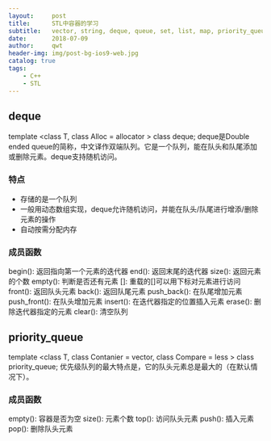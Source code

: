 ```yaml
---
layout:     post
title:      STL中容器的学习
subtitle:   vector, string, deque, queue, set, list, map, priority_queue
date:       2018-07-09
author:     qwt
header-img: img/post-bg-ios9-web.jpg
catalog: true
tags:
    - C++
    - STL
---
```


## deque
template <class T, class Alloc = allocator<T> > class deque;
deque是Double ended queue的简称，中文译作双端队列。它是一个队列，能在队头和队尾添加或删除元素。deque支持随机访问。
### 特点
- 存储的是一个队列
- 一般用动态数组实现，deque允许随机访问，并能在队头/队尾进行增添/删除元素的操作
- 自动按需分配内存

### 成员函数

begin(): 返回指向第一个元素的迭代器
end(): 返回末尾的迭代器
size(): 返回元素的个数
empty(): 判断是否还有元素
[]: 重载的[]可以用下标对元素进行访问
front(): 返回队头元素
back(): 返回队尾元素
push_back(): 在队尾增加元素
push_front(): 在队头增加元素
insert(): 在迭代器指定的位置插入元素
erase(): 删除迭代器指定的元素
clear(): 清空队列

## priority_queue
template <class T, class Contanier = vector<T>, class Compare = less<typename Container::value_type> > class priority_queue;
优先级队列的最大特点是，它的队头元素总是最大的（在默认情况下）。

### 成员函数
empty(): 容器是否为空
size(): 元素个数
top(): 访问队头元素
push(): 插入元素
pop(): 删除队头元素
